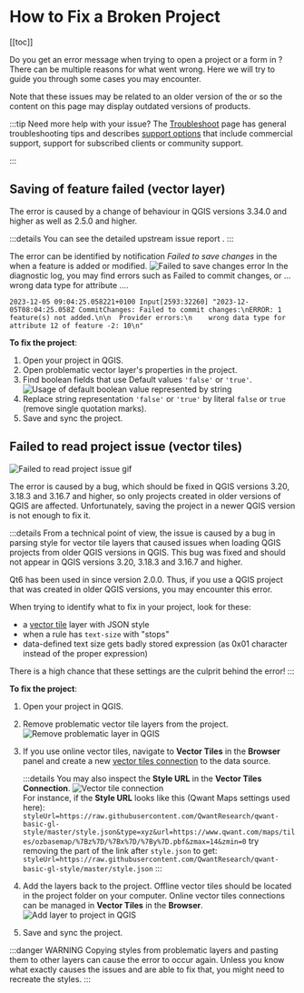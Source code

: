 # How to Fix a Broken Project
[[toc]]

Do you get an error message when trying to open a project or a form in <MobileAppName />? There can be multiple reasons for what went wrong. Here we will try to guide you through some cases you may encounter. 

Note that these issues may be related to an older version of the <MobileAppNameShort /> or <QGIS link="" text="QGIS" /> so the content on this page may display outdated versions of <MainPlatformName /> products.

:::tip Need more help with your issue?
The [Troubleshoot](../../misc/troubleshoot/) page has general troubleshooting tips and describes [support options](../../misc/troubleshoot/#support) that include commercial support, support for subscribed clients or community support.

<CommunityJoin />
:::

## Saving of feature failed (vector layer)

The error is caused by a change of behaviour in QGIS versions 3.34.0 and higher as well as <MobileAppName /> 2.5.0 and higher. 

:::details
You can see the detailed upstream issue report <GitHubRepo id="qgis/QGIS/issues/55517" desc="on this link" />. 
::: 

The error can be identified by notification *Failed to save changes* in the <MobileAppName /> when a feature is added or modified. 
![Failed to save changes error](./saving_failed_bug.png "Failed to save changes error")
In the diagnostic log, you may find errors such as Failed to commit changes, or ... wrong data type for attribute ....

```
2023-12-05 09:04:25.058221+0100 Input[2593:32260] "2023-12-05T08:04:25.058Z CommitChanges: Failed to commit changes:\nERROR: 1 feature(s) not added.\n\n  Provider errors:\n    wrong data type for attribute 12 of feature -2: 10\n"
```

**To fix the project**:
1. Open your <MainPlatformName /> project in QGIS.
2. Open problematic vector layer's properties in the project. 
3. Find boolean fields that use Default values `'false'` or `'true'`.
![Usage of default boolean value represented by string](./bad_default_val.png  "Usage of default boolean value represented by string")
4. Replace string representation `'false'` or `'true'` by literal `false` or `true` (remove single quotation marks).
5. Save and sync the project.


## Failed to read project issue (vector tiles)

![Failed to read project issue gif](./error-dialog.gif "Failed to read project issue gif")

The error is caused by a bug, which should be fixed in QGIS versions 3.20, 3.18.3 and 3.16.7 and higher, so only projects created in older versions of QGIS are affected. Unfortunately, saving the project in a newer QGIS version is not enough to fix it.

:::details
From a technical point of view, the issue is caused by a bug in parsing <NoSpellcheck id="Mapbox GL" /> style for vector tile layers that caused issues when loading <NoSpellcheck id="Qt5-based" /> QGIS projects from older QGIS versions in <NoSpellcheck id="Qt6-based" /> QGIS. This bug was fixed and should not appear in QGIS versions 3.20, 3.18.3 and 3.16.7 and higher. 

Qt6 has been used in <MobileAppName /> since version 2.0.0. Thus, if you use a QGIS project that was created in older QGIS versions, you may encounter this error.

When trying to identify what to fix in your project, look for these:
- a [vector tile](../../gis/settingup_background_map/#vector-tiles) layer with JSON style
- when a rule has `text-size` with "stops"
- data-defined text size gets badly stored expression (as 0x01 character instead of the proper expression)

There is a high chance that these settings are the culprit behind the error!
:::

**To fix the project**:
1. Open your <MainPlatformName /> project in QGIS.
2. Remove problematic vector tile layers from the project. 
   ![Remove problematic layer in QGIS](./qgis-remove-layer.jpg "Remove problematic layer in QGIS")
   
3. If you use online vector tiles, navigate to **Vector Tiles** in the **Browser** panel and create a new [vector tiles connection](../../gis/settingup_background_map/#vector-tiles) to the data source. 
   
   :::details
   You may also inspect the **Style URL** in the **Vector Tiles Connection**.
   ![Vector tile connection](./qgis-vt-connection.jpg "Vector tile connection")    
   For instance, if the **Style URL** looks like this (Qwant Maps settings used here):
   `styleUrl=https://raw.githubusercontent.com/QwantResearch/qwant-basic-gl-style/master/style.json&type=xyz&url=https://www.qwant.com/maps/tiles/ozbasemap/%7Bz%7D/%7Bx%7D/%7By%7D.pbf&zmax=14&zmin=0`
   try removing the part of the link after `style.json` to get:
   `styleUrl=https://raw.githubusercontent.com/QwantResearch/qwant-basic-gl-style/master/style.json`
   :::
   
4. Add the layers back to the project.
   Offline vector tiles should be located in the project folder on your computer. Online vector tiles connections can be managed in **Vector Tiles** in the **Browser**.
   ![Add layer to project in QGIS](./qgis-add-layer.png "Add layer to project in QGIS")
   
5. Save and sync the project.

:::danger WARNING
Copying styles from problematic layers and pasting them to other layers can cause the error to occur again. Unless you know what exactly causes the issues and are able to fix that, you might need to recreate the styles.
:::

